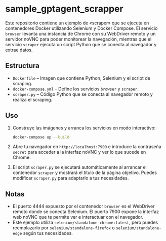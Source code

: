 # sample_gptagent_scrapper

Este repositorio contiene un ejemplo de «scraper» que se ejecuta en contenedores
Docker utilizando Selenium y Docker Compose.  El servicio `browser` levanta una
instancia de Chrome con su WebDriver remoto y un servidor noVNC para poder
monitorear la navegación, mientras que el servicio `scraper` ejecuta un
script Python que se conecta al navegador y extrae datos.

## Estructura

- `Dockerfile` – Imagen que contiene Python, Selenium y el script de scraping.
- `docker-compose.yml` – Define los servicios `browser` y `scraper`.
- `scraper.py` – Código Python que se conecta al navegador remoto y realiza el
  scraping.

## Uso

1. Construye las imágenes y arranca los servicios en modo interactivo:

   ```bash
   docker‑compose up --build
   ```

2. Abre tu navegador en `http://localhost:7900` e introduce la contraseña
   `secret` para acceder a la interfaz noVNC y ver lo que sucede en Chrome.

3. El script `scraper.py` se ejecutará automáticamente al arrancar el
   contenedor `scraper` y mostrará el título de la página objetivo.  Puedes
   modificar `scraper.py` para adaptarlo a tus necesidades.

## Notas

- El puerto 4444 expuesto por el contenedor `browser` es el WebDriver remoto
  donde se conecta Selenium.  El puerto 7900 expone la interfaz web noVNC que
  te permite ver e interactuar con el navegador.
- Este ejemplo utiliza `selenium/standalone-chrome:latest`, pero puedes
  reemplazarlo por `selenium/standalone-firefox` o `selenium/standalone-edge`
  según tus necesidades.